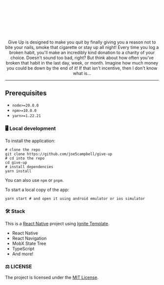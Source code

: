 <div align="center">
  <h2 style="color: white; text-align: center;">
    <strong>Give Up - If you're not going to quit, at least make it worthwhile!</strong>
  </h2>
  <br>
  <br>
  <br>
    Give Up is designed to make you quit by finally giving you a reason not to bite your nails, smoke that cigarette or stay up all night! Every time you log a broken habit, you'll make an incredibly kind donation to a charity of your choice. Doesn't sound too bad, right? But think about how often you’ve broken that habit in the last day, week, or month. Imagine how much money you could be down by the end of it! If that isn't incentive, then I don't know what is...
  </p>
</div>

---

## Prerequisites

- `node>=20.0.0`
- `npm>=10.0.0`
- `yarn>=1.22.21`

### 🖥️ Local development

To install the application:

```shell
# clone the repo
git clone https://github.com/joe5campbell/give-up
# cd into the repo
cd give-up
# install dependencies
yarn install
```

You can also use `npm` or `pnpm`.

To start a local copy of the app:

```shell
yarn start # and open it using android emulator or ios simulator
```

### 🛠 Stack

This is a [React Native](https://reactnative.dev/) project using [Ignite Template](https://github.com/infinitered/ignite/).

- React Native
- React Navigation
- MobX State Tree
- TypeScript
- And more!

### :balance_scale: LICENSE

The project is licensed under the [MIT License](LICENSE).
